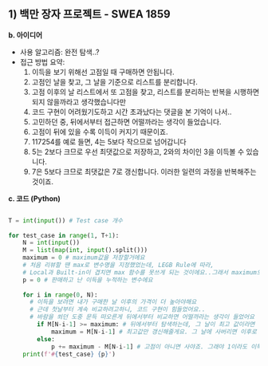 ## 1) 백만 장자 프로젝트 - SWEA 1859
**b. 아이디어**
  + 사용 알고리즘: 완전 탐색..?
  + 접근 방법 요약:
      1. 이득을 보기 위해선 고점일 때 구매하면 안됩니다.
      2. 고점인 날을 찾고, 그 날을 기준으로 리스트를 분리합니다.
      3. 고점 이후의 날 리스트에서 또 고점을 찾고, 리스트를 분리하는 반복을 시행하면 되지 않을까라고 생각했습니다만
      4. 코드 구현이 어려웠기도하고 시간 초과났다는 댓글을 본 기억이 나서..
      5. 고민하던 중, 뒤에서부터 접근하면 어떨까라는 생각이 들었습니다.
      6. 고점이 뒤에 있을 수록 이득이 커지기 때문이죠.
      7. 117254를 예로 들면, 4는 5보다 작으므로 넘어갑니다
      8. 5는 2보다 크므로 우선 최댓값으로 저장하고, 2와의 차이인 3을 이득볼 수 있습니다.
      9. 7은 5보다 크므로 최댓값은 7로 갱신합니다. 이러한 일련의 과정을 반복해주는 것이죠.
 
  **c. 코드 (Python)**
```python

T = int(input()) # Test case 개수
 
for test_case in range(1, T+1):
    N = int(input())
    M = list(map(int, input().split()))
    maximum = 0 # maximum값을 저장할거에요
    # 처음 리뷰할 땐 max로 변수명을 지정했었는데, LEGB Rule에 따라,
    # Local과 Built-in이 겹치면 max 함수를 못쓰게 되는 것이에요..그래서 maximum으로 정정합니다. 여기선 max 함수를 안쓰긴합니다만..
    p = 0 # 판매하고 난 이득을 누적하는 변수에요
     
    for i in range(0, N):
      # 이득을 보려면 내가 구매한 날 이후의 가격이 더 높아야해요
      # 근데 첫날부터 계속 비교하려고하니, 코드 구현이 힘들었어요..
      # 바람을 쐬던 도중 문득 떠오른게 뒤에서부터 비교하면 어떨까라는 생각이 들었어요
        if M[N-i-1] >= maximum: # 뒤에서부터 탐색하는데, 그 날이 최고 값이라면
            maximum = M[N-i-1] # 최고값만 갱신해줄게요. 그 날에 사버리면 이후로 팔 수가 없어요~
        else:
            p += maximum - M[N-i-1] # 고점이 아니면 사야죠. 그래야 1이라도 이득을 볼 수 있죠
    print(f'#{test_case} {p}')

```